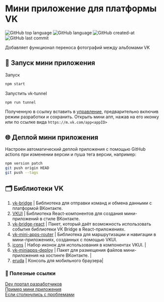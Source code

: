 # Мини приложение для платформы VK 

![GitHub top language](https://img.shields.io/github/languages/top/Alnipet/moving-photos-mini-app)
![GitHub language](https://img.shields.io/github/languages/count/Alnipet/moving-photos-mini-app)
![GitHub created-at](https://img.shields.io/github/created-at/Alnipet/moving-photos-mini-app)
![GitHub last commit](https://img.shields.io/github/last-commit/Alnipet/moving-photos-mini-app)



Добавляет функционал переноса фотографий между альбомами VK

## 🚀 Запуск мини приложения

Запуск

```sh
npm start
```

Запустить vk-tunnel 

```shell
npm run tunnel
```

Полученную в ссылку вставить в [управление](https://vk.com/apps?act=manage), предварительно включив режим разработки и сохранить. Открыть мини апп, нажав на его иконку или по ссылке вида `https://m.vk.com/app<appID>`

## 🌐 Деплой мини приложения

Настроен автоматический деплой приложения с помощью GitHub actions при изменении версии и пуша тега версии, например:

```sh
npm version patch
git push origin HEAD
git push --tags
```


## 🗂️ Библиотеки VK

1. [vk-bridge](https://dev.vk.com/ru/mini-apps/bridge) | Библиотека для отправки команд и обмена данными с платформой ВКонтакте. 
2. [VKUI](https://vkcom.github.io/VKUI/) | Библиотека React-компонентов для создания мини-приложений в стиле ВКонтакте. 
3. [vk-bridge-react](https://www.npmjs.com/package/@vkontakte/vk-bridge-react) | Пакет, который даёт возможность использовать события библиотеки VK Bridge в React-приложениях. 
4. [vk-mini-apps-router](https://dev.vk.com/ru/libraries/router) | Библиотека для маршрутизации и навигации в мини-приложениях, созданных с помощью VKUI.
5. [icons](https://vkcom.github.io/icons/) | Набор иконок для использования в компонентах VKUI. |
6. [vk-miniapps-deploy](https://dev.vk.com/ru/mini-apps/development/hosting) | Пакет для размещения файлов мини-приложения на хостинге ВКонтакте. |
7. [eruda](https://www.npmjs.com/package/eruda) | Консоль для мобильного браузера|

### 📎 Полезные ссылки

[Dev портал разработчиков](https://dev.vk.com/ru)  
[Пример мини приложения](https://dev.vk.com/ru/mini-apps/examples/shop)  
[Если столкнулись с проблемами](https://github.com/VKCOM/create-vk-mini-app/issues)

